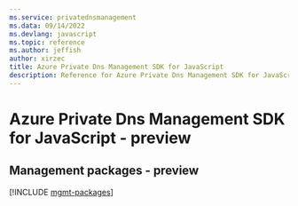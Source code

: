 ```yaml
---
ms.service: privatednsmanagement
ms.data: 09/14/2022
ms.devlang: javascript
ms.topic: reference
ms.author: jeffish
author: xirzec
title: Azure Private Dns Management SDK for JavaScript
description: Reference for Azure Private Dns Management SDK for JavaScript
---
```

# Azure Private Dns Management SDK for JavaScript - preview

## Management packages - preview
[!INCLUDE [mgmt-packages](private-dns-management-mgmt-index.md)]
